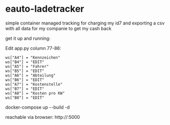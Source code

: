 # eauto-ladetracker
simple container managed tracking for charging my id7 and exporting a csv with all data for my companie to get my cash back

get it up and running:

Edit app.py column 77-86:

    ws["A4"] = "Kennzeichen"
    ws["B4"] = "EDIT"
    ws["A5"] = "Fahrer"
    ws["B5"] = "EDIT"
    ws["A6"] = "Abteilung"
    ws["B6"] = "EDIT"
    ws["A7"] = "Kostenstelle"
    ws["B7"] = "EDIT"
    ws["A8"] = "Kosten pro KW"
    ws["B8"] = "EDIT"
docker-compose up --build -d

reachable via browser: http://<IP>:5000
